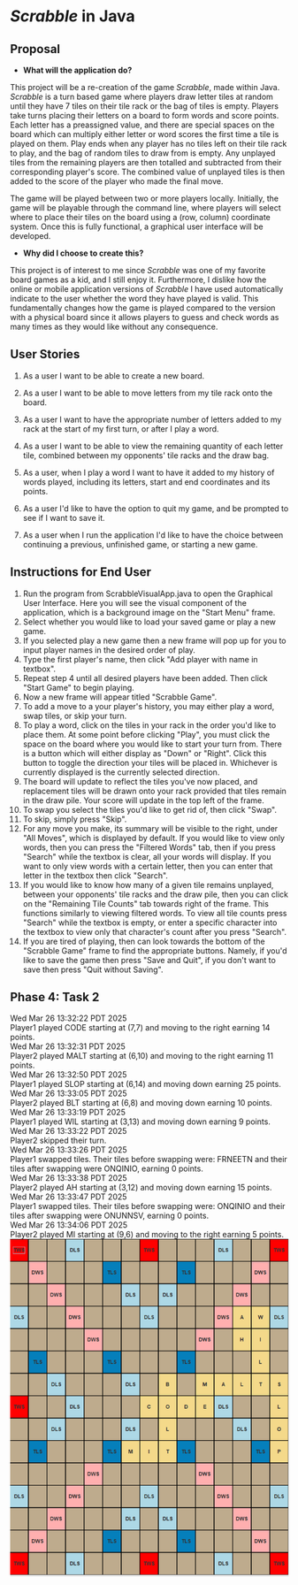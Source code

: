 # *Scrabble* in Java

## Proposal
- **What will the application do?**

This project will be a re-creation of the game *Scrabble*, made within Java. *Scrabble* is a turn based game where players draw letter tiles at random until they have 7 tiles on their tile rack or the bag of tiles is empty. Players take turns placing their letters on a board to form words and score points. Each letter has a preassigned value, and there are special spaces on the board which can multiply either letter or word scores the first time a tile is played on them. Play ends when any player has no tiles left on their tile rack to play, and the bag of random tiles to draw from is empty. Any unplayed tiles from the remaining players are then totalled and subtracted from their corresponding player's score. The combined value of unplayed tiles is then added to the score of the player who made the final move.

The game will be played between two or more players locally. Initially, the game will be playable through the command line, where players will select where to place their tiles on the board using a (row, column) coordinate system. Once this is fully functional, a graphical user interface will be developed.

- **Why did I choose to create this?**

This project is of interest to me since *Scrabble* was one of my favorite board games as a kid, and I still enjoy it. Furthermore, I dislike how the online or mobile application versions of *Scrabble* I have used automatically indicate to the user whether the word they have played is valid. This fundamentally changes how the game is played compared to the version with a physical board since it allows players to guess and check words as many times as they would like without any consequence.

## User Stories
1. As a user I want to be able to create a new board.

2. As a user I want to be able to move letters from my tile rack onto the board.

3. As a user I want to have the appropriate number of letters added to my rack at the start of my first turn, or after I play a word.

4. As a user I want to be able to view the remaining quantity of each letter tile, combined between my opponents' tile racks and the draw bag.

5. As a user, when I play a word I want to have it added to my history of words played, including its letters, start and end coordinates and its points.

6. As a user I'd like to have the option to quit my game, and be prompted to see if I want to save it.

7. As a user when I run the application I'd like to have the choice between continuing a previous, unfinished game, or starting a new game.

## Instructions for End User

1. Run the program from ScrabbleVisualApp.java to open the Graphical User Interface.
Here you will see the visual component of the application, which is a background image on the "Start Menu" frame.
2. Select whether you would like to load your saved game or play a new game.
3. If you selected play a new game then a new frame will pop up for you to input player names in the desired order of play.
4. Type the first player's name, then click "Add player with name in textbox".
5. Repeat step 4 until all desired players have been added. Then click "Start Game" to begin playing. 
6. Now a new frame will appear titled "Scrabble Game".
7. To add a move to a your player's history, you may either play a word, swap tiles, or skip your turn. 
8. To play a word, click on the tiles in your rack in the order you'd like to place them. At some point before clicking "Play",
 you must click the space on the board where you would like to start your turn from. There is a button which will either display as "Down" or "Right".
 Click this button to toggle the direction your tiles will be placed in. Whichever is currently displayed is the currently selected direction.
 9. The board will update to reflect the tiles you've now placed,
 and replacement tiles will be drawn onto your rack provided that tiles remain in the draw pile. Your score will update in the top left of the frame. 
10. To swap you select the tiles you'd like to get rid of, then click "Swap".
11. To skip, simply press "Skip".
12. For any move you make, its summary will be visible to the right, under "All Moves", which is displayed by default. If you would 
like to view only words, then you can press the "Filtered Words" tab, then if you press "Search" while the textbox is clear, all your 
words will display. If you want to only view words with a certain letter, then you can enter that letter in the textbox then click "Search".
13. If you would like to know how many of a given tile remains unplayed, between your opponents' tile racks and the draw pile, then you can
click on the "Remaining Tile Counts" tab towards right of the frame. This functions similarly to viewing filtered words. To view all tile counts
press "Search" while the textbox is empty, or enter a specific character into the textbox to view only that character's count after you press "Search". 
14. If you are tired of playing, then can look towards the bottom of the "Scrabble Game" frame to find the appropriate buttons. 
Namely, if you'd like to save the game then press "Save and Quit", if you don't want to save then press "Quit without Saving".

## Phase 4: Task 2
Wed Mar 26 13:32:22 PDT 2025  
Player1 played CODE starting at (7,7) and moving to the right earning 14 points.    
Wed Mar 26 13:32:31 PDT 2025  
Player2 played MALT starting at (6,10) and moving to the right earning 11 points.   
Wed Mar 26 13:32:50 PDT 2025  
Player1 played SLOP starting at (6,14) and moving down earning 25 points.   
Wed Mar 26 13:33:05 PDT 2025  
Player2 played BLT starting at (6,8) and moving down earning 10 points.  
Wed Mar 26 13:33:19 PDT 2025  
Player1 played WIL starting at (3,13) and moving down earning 9 points.    
Wed Mar 26 13:33:22 PDT 2025  
Player2 skipped their turn.    
Wed Mar 26 13:33:26 PDT 2025  
Player1 swapped tiles. Their tiles before swapping were: FRNEETN and their tiles after swapping were ONQINIO, earning 0 points.  
Wed Mar 26 13:33:38 PDT 2025  
Player2 played AH starting at (3,12) and moving down earning 15 points.  
Wed Mar 26 13:33:47 PDT 2025  
Player1 swapped tiles. Their tiles before swapping were: ONQINIO and their tiles after swapping were ONUNNSV, earning 0 points.  
Wed Mar 26 13:34:06 PDT 2025  
Player2 played MI starting at (9,6) and moving to the right earning 5 points.  
![Board Example](data/eventLogExampleBoard.png)